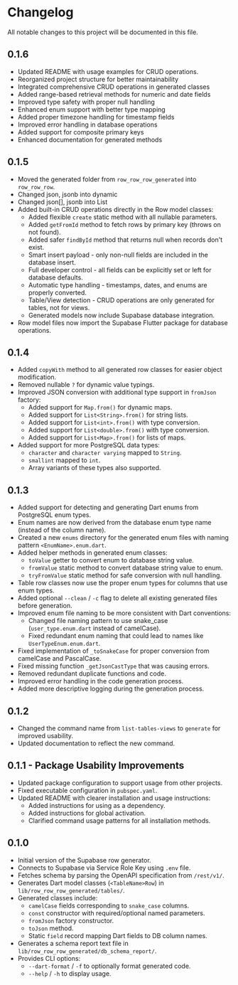 # Changelog

All notable changes to this project will be documented in this file.

## 0.1.6

*   Updated README with usage examples for CRUD operations.
*   Reorganized project structure for better maintainability
*   Integrated comprehensive CRUD operations in generated classes
*   Added range-based retrieval methods for numeric and date fields
*   Improved type safety with proper null handling
*   Enhanced enum support with better type mapping
*   Added proper timezone handling for timestamp fields
*   Improved error handling in database operations
*   Added support for composite primary keys
*   Enhanced documentation for generated methods

## 0.1.5

*   Moved the generated folder from `row_row_row_generated` into `row_row_row`.
*   Changed json, jsonb into dynamic
*   Changed json[], jsonb into List<dynamic>
*   Added built-in CRUD operations directly in the Row model classes:
    *   Added flexible `create` static method with all nullable parameters.
    *   Added `getFromId` method to fetch rows by primary key (throws on not found).
    *   Added safer `findById` method that returns null when records don't exist.
    *   Smart insert payload - only non-null fields are included in the database insert.
    *   Full developer control - all fields can be explicitly set or left for database defaults.
    *   Automatic type handling - timestamps, dates, and enums are properly converted.
    *   Table/View detection - CRUD operations are only generated for tables, not for views.
    *   Generated models now include Supabase database integration.
*   Row model files now import the Supabase Flutter package for database operations.


## 0.1.4

*   Added `copyWith` method to all generated row classes for easier object modification.
*   Removed nullable `?` for dynamic value typings.
*   Improved JSON conversion with additional type support in `fromJson` factory:
    *   Added support for `Map.from()` for dynamic maps.
    *   Added support for `List<String>.from()` for string lists.
    *   Added support for `List<int>.from()` with type conversion.
    *   Added support for `List<double>.from()` with type conversion.
    *   Added support for `List<Map>.from()` for lists of maps.
*   Added support for more PostgreSQL data types:
    *   `character` and `character varying` mapped to `String`.
    *   `smallint` mapped to `int`.
    *   Array variants of these types also supported.

## 0.1.3

*   Added support for detecting and generating Dart enums from PostgreSQL enum types.
*   Enum names are now derived from the database enum type name (instead of the column 
name).
*   Created a new `enums` directory for the generated enum files with naming pattern 
`<EnumName>.enum.dart`.
*   Added helper methods in generated enum classes:
    *   `toValue` getter to convert enum to database string value.
    *   `fromValue` static method to convert database string value to enum.
    *   `tryFromValue` static method for safe conversion with null handling.
*   Table row classes now use the proper enum types for columns that use enum types.
*   Added optional `--clean` / `-c` flag to delete all existing generated files before generation.
*   Improved enum file naming to be more consistent with Dart conventions:
    *   Changed file naming pattern to use snake_case (`user_type.enum.dart` instead of camelCase).
    *   Fixed redundant enum naming that could lead to names like `UserTypeEnum.enum.dart`.
*   Fixed implementation of `_toSnakeCase` for proper conversion from camelCase and PascalCase.
*   Fixed missing function `_getJsonCastType` that was causing errors.
*   Removed redundant duplicate functions and code.
*   Improved error handling in the code generation process.
*   Added more descriptive logging during the generation process.

## 0.1.2

*   Changed the command name from `list-tables-views` to `generate` for improved usability.
*   Updated documentation to reflect the new command.

## 0.1.1 - Package Usability Improvements

*   Updated package configuration to support usage from other projects.
*   Fixed executable configuration in `pubspec.yaml`.
*   Updated README with clearer installation and usage instructions:
    *   Added instructions for using as a dependency.
    *   Added instructions for global activation.
    *   Clarified command usage patterns for all installation methods.

## 0.1.0

*   Initial version of the Supabase row generator.
*   Connects to Supabase via Service Role Key using `.env` file.
*   Fetches schema by parsing the OpenAPI specification from `/rest/v1/`.
*   Generates Dart model classes (`<TableName>Row`) in `lib/row_row_row_generated/tables/`.
*   Generated classes include:
    *   `camelCase` fields corresponding to `snake_case` columns.
    *   `const` constructor with required/optional named parameters.
    *   `fromJson` factory constructor.
    *   `toJson` method.
    *   Static `field` record mapping Dart fields to DB column names.
*   Generates a schema report text file in `lib/row_row_row_generated/db_schema_report/`.
*   Provides CLI options:
    *   `--dart-format` / `-f` to optionally format generated code.
    *   `--help` / `-h` to display usage.
